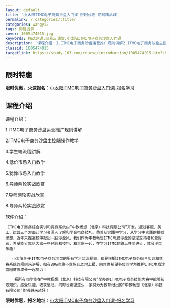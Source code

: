 ```yaml
---
layout: default
title: '小太阳ITMC电子商务沙盘入门课-限时优惠-网易精品课'
permalink: /:categories/:title/
categories: wangyi2
tags: 网易提供
cover: 1005474015.jpg
keywords: 精选网课,网易云课堂,小太阳ITMC电子商务沙盘入门课
description: '课程介绍：1.ITMC电子商务沙盘运营推广规则讲解2.ITMC电子商务沙盘主控端操作教学3.学生端流程讲解4.低价市场入'
classid: 1005474015
targetlink: https://study.163.com/course/introduction/1005474015.htm?share=1&shareId=1025206652&utm_campaign=share&utm_medium=iphoneShare&utm_source=&utm_u=1025206652
---
```


## 限时特惠

**限时优惠，火速报名**：[小太阳ITMC电子商务沙盘入门课-报名学习](https://study.163.com/course/introduction/1005474015.htm?share=1&shareId=1025206652&utm_campaign=share&utm_medium=iphoneShare&utm_source=&utm_u=1025206652)

## 课程介绍

课程介绍：

1.ITMC电子商务沙盘运营推广规则讲解

2.ITMC电子商务沙盘主控端操作教学

3.学生端流程讲解

4.低价市场入门教学

5.犹豫市场入门教学

6.导师两轮实战欣赏

7.导师两轮实战欣赏

8.导师两轮实战欣赏

软件介绍：

     ITMC电子商务综合实训和竞赛系统由“中教畅想（北京）科技有限公司”开发，通过客服、美工、运营三个方面让学习者深入了解和学会电商技巧。秉着从实践中学习，从学习中实践的模拟思想，近年来在高校中掀起一股沙盘风，我们作为中教畅想ITMC电商沙盘的坚定支持者和爱好者，希望能分享给大家一些经验和技巧，和大家一起，在学习ITMC的路上共同进步，体会沙盘乐趣！

       小太阳关于ITMC电子商务沙盘的所有学习交流视频，都是根据ITMC电子商务综合实训和竞赛系统的规则来讲解，如有BUG也绝不宣传且及时上报，同时也希望各位同学为维护ITMC电商沙盘圈健康成长一起努力！

        祝所有同学能在“中教畅想（北京）科技有限公司”举办的ITMC电子商务技能大赛中能够获取知识，感受乐趣，收获感动。同时也希望这么一家努力为教育付出的“中教畅想（北京）科技有限公司”能够越来越好！

**限时优惠，报名地址**：[小太阳ITMC电子商务沙盘入门课-报名学习](https://study.163.com/course/introduction/1005474015.htm?share=1&shareId=1025206652&utm_campaign=share&utm_medium=iphoneShare&utm_source=&utm_u=1025206652)

